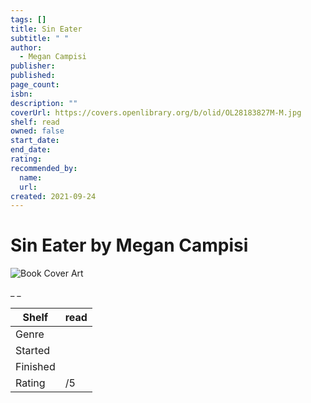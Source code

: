 ```yaml
---
tags: []
title: Sin Eater
subtitle: " "
author:
  - Megan Campisi
publisher:
published:
page_count:
isbn:
description: ""
coverUrl: https://covers.openlibrary.org/b/olid/OL28183827M-M.jpg
shelf: read
owned: false
start_date:
end_date:
rating:
recommended_by:
  name:
  url:
created: 2021-09-24
---
```


# Sin Eater by Megan Campisi

![Book Cover Art](https://covers.openlibrary.org/b/olid/OL28183827M-M.jpg)

_ _

| Shelf | read |
| --- | --- |
| Genre |  |
| Started |  |
| Finished |  |
| Rating | /5 |

